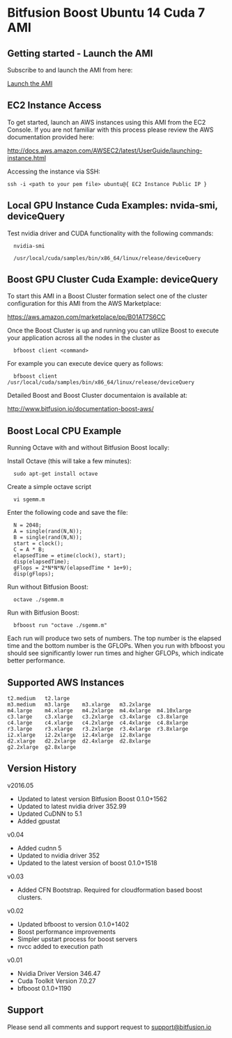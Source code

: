 Bitfusion Boost Ubuntu 14 Cuda 7 AMI
==============================================================================


Getting started - Launch the AMI
-------------------------------------------------------------------------------

Subscribe to and launch the AMI from here:

[Launch the AMI](https://aws.amazon.com/marketplace/pp/B01DCKFASQ)


EC2 Instance Access
-------------------------------------------------------------------------------

To get started, launch an AWS instances using this AMI from the EC2
Console. If you are not familiar with this process please review the AWS
documentation provided here:

http://docs.aws.amazon.com/AWSEC2/latest/UserGuide/launching-instance.html

Accessing the instance via SSH:

```
ssh -i <path to your pem file> ubuntu@{ EC2 Instance Public IP }
```


Local GPU Instance Cuda Examples: nvida-smi, deviceQuery
-------------------------------------------------------------------------------

Test nvidia driver and CUDA functionality with the following commands:

```
  nvidia-smi
  
  /usr/local/cuda/samples/bin/x86_64/linux/release/deviceQuery
```

Boost GPU Cluster Cuda Example: deviceQuery
-------------------------------------------------------------------------------

To start this AMI in a Boost Cluster formation select one of the cluster
configuration for this AMI from the AWS Marketplace:

  https://aws.amazon.com/marketplace/pp/B01AT7S6CC

Once the Boost Cluster is up and running you can utilize Boost to execute your
application across all the nodes in the cluster as

```
  bfboost client <command>
```

For example you can execute device query as follows:

```
  bfboost client  /usr/local/cuda/samples/bin/x86_64/linux/release/deviceQuery
```

Detailed Boost and Boost Cluster documentaion is available at:

  http://www.bitfusion.io/documentation-boost-aws/


Boost Local CPU Example
-------------------------------------------------------------------------------

Running Octave with and without Bitfusion Boost locally:

Install Octave (this will take a few minutes):

```
  sudo apt-get install octave
```

Create a simple octave script

```
  vi sgemm.m
```

Enter the following code and save the file:

```
  N = 2048;
  A = single(rand(N,N));
  B = single(rand(N,N));
  start = clock();
  C = A * B;
  elapsedTime = etime(clock(), start);
  disp(elapsedTime);
  gFlops = 2*N*N*N/(elapsedTime * 1e+9);
  disp(gFlops);
```

Run without Bitfusion Boost:

```
  octave ./sgemm.m
```

Run with Bitfusion Boost:

```
  bfboost run "octave ./sgemm.m"
```

Each run will produce two sets of numbers. The top number is the elapsed time
and the bottom number is the GFLOPs. When you run with bfboost you should see
significantly lower run times and higher GFLOPs, which indicate better performance.

Supported AWS Instances
-------------------------------------------------------------------------------
```
t2.medium	t2.large
m3.medium	m3.large	m3.xlarge	m3.2xlarge
m4.large	m4.xlarge	m4.2xlarge	m4.4xlarge	m4.10xlarge
c3.large	c3.xlarge	c3.2xlarge	c3.4xlarge	c3.8xlarge
c4.large	c4.xlarge	c4.2xlarge	c4.4xlarge	c4.8xlarge
r3.large	r3.xlarge	r3.2xlarge	r3.4xlarge	r3.8xlarge
i2.xlarge	i2.2xlarge	i2.4xlarge	i2.8xlarge
d2.xlarge	d2.2xlarge	d2.4xlarge	d2.8xlarge
g2.2xlarge	g2.8xlarge
```

Version History
-------------------------------------------------------------------------------


v2016.05

 * Updated to latest version Bitfusion Boost 0.1.0+1562
 * Updated to latest nvidia driver 352.99
 * Updated CuDNN to 5.1
 * Added gpustat


v0.04

 * Added cudnn 5
 * Updated to nvidia driver 352
 * Updated to the latest  version of boost 0.1.0+1518


v0.03

 * Added CFN Bootstrap.  Required for cloudformation based boost clusters.


v0.02

 * Updated bfboost to version 0.1.0+1402
 * Boost performance improvements
 * Simpler upstart process for boost servers
 * nvcc added to execution path


v0.01

 * Nvidia Driver Version 346.47
 * Cuda Toolkit Version 7.0.27
 * bfboost 0.1.0+1190




Support
-------------------------------------------------------------------------------

Please send all comments and support request to support@bitfusion.io

